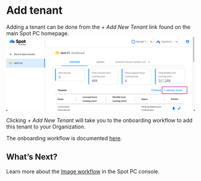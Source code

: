 <meta name="robots" content="noindex">

# Add tenant

Adding a tenant can be done from the _+ Add New Tenant_ link found on the main Spot PC homepage.
<br><img src="/spot-pc/_media/tutorials-add-tenant-01.png" />

Clicking _+ Add New Tenant_ will take you to the onboarding workflow to add this tenant to your Organization.

The onboarding workflow is documented [here](spot-pc/getting-started/onboarding-workflow/).

## What’s Next?

Learn more about the [Image workflow](spot-pc/tutorials/create-image/) in the Spot PC console.
